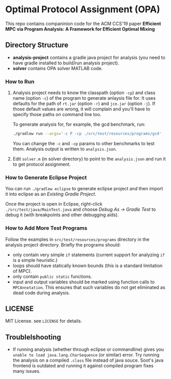 # Optimal Protocol Assignment (OPA)
This repo contains companinion code for the ACM CCS'19 paper **Efficient MPC via Program Analysis: A Framework for Efficient Optimal Mixing**

## Directory Structure
* **analysis-project** contains a gradle java project for analysis (you need to have gradle installed to build/run analysis project). 
* **solver** contains OPA solver MATLAB code.

### How to Run
1. Analysis project needs to know the classpath (option `-cp`) and class name (option `-c`) of the program to generate anlaysis file for. It uses defaults for  the path of `rt.jar` (option `-r`) and `jce.jar` (option `-j`). If those default values are wrong, it will complain and you'll have to specify those paths on command line too.

	To generate analysis for, for example, the gcd benchmark, run:
	```bash
	./gradlew run --args='-c P -cp ./src/test/resources/programs/gcd' 
	```

	You can change the `-c` and `-cp` params to other benchmarks to test them. Analysis output is written to `analysis.json`.

2. Edit `solver.m` (in solver directory) to point to the `analysis.json` and run it to get protocol assignment.

### How to Generate Eclipse Project

You can run `./gradlew eclipse` to generate eclipse project and then import it into eclipse as an *Existing Gradle Project*.

Once the project is open in Eclipse, right-click `./src/test/java/MainTest.java` and
choose *Debug As -> Gradle Test* to debug it (with breakpoints and other debugging aids).
### How to Add More Test Programs
Follow the examples in `src/test/resources/programs` directory in the analysis project directory. Briefly the programs should:

* only contain very simple `if` statements (current support for analyzing `if` is a simple heuristic.)
* loops should have statically known bounds (this is a standard limitation of MPC).
* only contain `public static` functions.
* input and output variables should be marked using function calls to `MPCAnnotation`. This ensures that such variables do not get eliminated as dead code during analysis.

## LICENSE
MIT License. see `LICENSE` for details.

## Troublelshooting
* If running analysis (whether through eclipse or commandline) gives you `unable to load java.lang.CharSequence` (or similar) error. Try running the analysis on a compiled `.class` file instead of java souce. Soot's java frontend is outdated and running it against compiled program fixes many issues.


